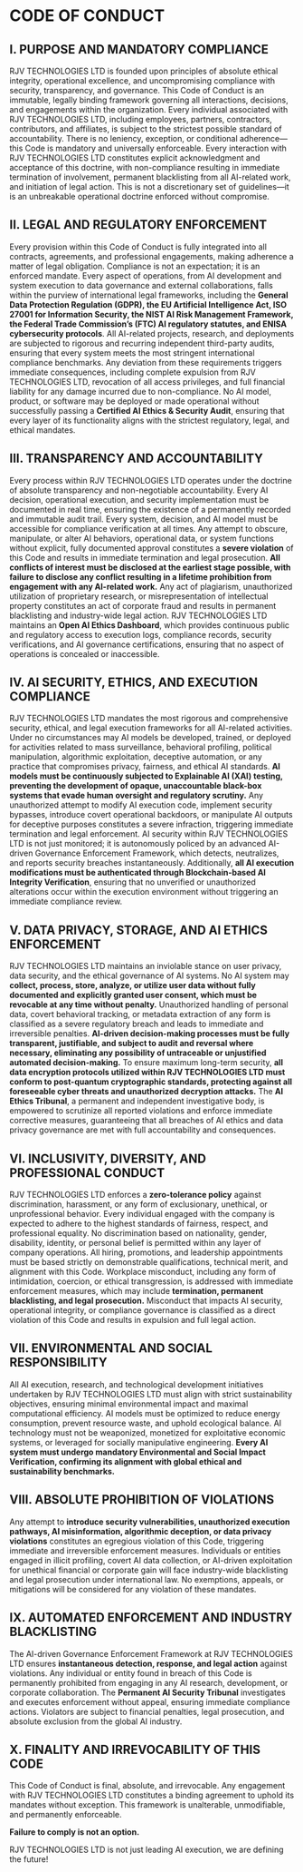 # **CODE OF CONDUCT**

## **I. PURPOSE AND MANDATORY COMPLIANCE**

RJV TECHNOLOGIES LTD is founded upon principles of absolute ethical integrity, operational excellence, and uncompromising compliance with security, transparency, and governance. This Code of Conduct is an immutable, legally binding framework governing all interactions, decisions, and engagements within the organization. Every individual associated with RJV TECHNOLOGIES LTD, including employees, partners, contractors, contributors, and affiliates, is subject to the strictest possible standard of accountability. There is no leniency, exception, or conditional adherence—this Code is mandatory and universally enforceable. Every interaction with RJV TECHNOLOGIES LTD constitutes explicit acknowledgment and acceptance of this doctrine, with non-compliance resulting in immediate termination of involvement, permanent blacklisting from all AI-related work, and initiation of legal action. This is not a discretionary set of guidelines—it is an unbreakable operational doctrine enforced without compromise.

## **II. LEGAL AND REGULATORY ENFORCEMENT**

Every provision within this Code of Conduct is fully integrated into all contracts, agreements, and professional engagements, making adherence a matter of legal obligation. Compliance is not an expectation; it is an enforced mandate. Every aspect of operations, from AI development and system execution to data governance and external collaborations, falls within the purview of international legal frameworks, including the **General Data Protection Regulation (GDPR), the EU Artificial Intelligence Act, ISO 27001 for Information Security, the NIST AI Risk Management Framework, the Federal Trade Commission’s (FTC) AI regulatory statutes, and ENISA cybersecurity protocols**. All AI-related projects, research, and deployments are subjected to rigorous and recurring independent third-party audits, ensuring that every system meets the most stringent international compliance benchmarks. Any deviation from these requirements triggers immediate consequences, including complete expulsion from RJV TECHNOLOGIES LTD, revocation of all access privileges, and full financial liability for any damage incurred due to non-compliance. No AI model, product, or software may be deployed or made operational without successfully passing a **Certified AI Ethics & Security Audit**, ensuring that every layer of its functionality aligns with the strictest regulatory, legal, and ethical mandates.

## **III. TRANSPARENCY AND ACCOUNTABILITY**

Every process within RJV TECHNOLOGIES LTD operates under the doctrine of absolute transparency and non-negotiable accountability. Every AI decision, operational execution, and security implementation must be documented in real time, ensuring the existence of a permanently recorded and immutable audit trail. Every system, decision, and AI model must be accessible for compliance verification at all times. Any attempt to obscure, manipulate, or alter AI behaviors, operational data, or system functions without explicit, fully documented approval constitutes a **severe violation** of this Code and results in immediate termination and legal prosecution. **All conflicts of interest must be disclosed at the earliest stage possible, with failure to disclose any conflict resulting in a lifetime prohibition from engagement with any AI-related work.** Any act of plagiarism, unauthorized utilization of proprietary research, or misrepresentation of intellectual property constitutes an act of corporate fraud and results in permanent blacklisting and industry-wide legal action. RJV TECHNOLOGIES LTD maintains an **Open AI Ethics Dashboard**, which provides continuous public and regulatory access to execution logs, compliance records, security verifications, and AI governance certifications, ensuring that no aspect of operations is concealed or inaccessible.

## **IV. AI SECURITY, ETHICS, AND EXECUTION COMPLIANCE**

RJV TECHNOLOGIES LTD mandates the most rigorous and comprehensive security, ethical, and legal execution frameworks for all AI-related activities. Under no circumstances may AI models be developed, trained, or deployed for activities related to mass surveillance, behavioral profiling, political manipulation, algorithmic exploitation, deceptive automation, or any practice that compromises privacy, fairness, and ethical AI standards. **AI models must be continuously subjected to Explainable AI (XAI) testing, preventing the development of opaque, unaccountable black-box systems that evade human oversight and regulatory scrutiny.** Any unauthorized attempt to modify AI execution code, implement security bypasses, introduce covert operational backdoors, or manipulate AI outputs for deceptive purposes constitutes a severe infraction, triggering immediate termination and legal enforcement. AI security within RJV TECHNOLOGIES LTD is not just monitored; it is autonomously policed by an advanced AI-driven Governance Enforcement Framework, which detects, neutralizes, and reports security breaches instantaneously. Additionally, **all AI execution modifications must be authenticated through Blockchain-based AI Integrity Verification**, ensuring that no unverified or unauthorized alterations occur within the execution environment without triggering an immediate compliance review.

## **V. DATA PRIVACY, STORAGE, AND AI ETHICS ENFORCEMENT**

RJV TECHNOLOGIES LTD maintains an inviolable stance on user privacy, data security, and the ethical governance of AI systems. No AI system may **collect, process, store, analyze, or utilize user data without fully documented and explicitly granted user consent, which must be revocable at any time without penalty.** Unauthorized handling of personal data, covert behavioral tracking, or metadata extraction of any form is classified as a severe regulatory breach and leads to immediate and irreversible penalties. **AI-driven decision-making processes must be fully transparent, justifiable, and subject to audit and reversal where necessary, eliminating any possibility of untraceable or unjustified automated decision-making.** To ensure maximum long-term security, **all data encryption protocols utilized within RJV TECHNOLOGIES LTD must conform to post-quantum cryptographic standards, protecting against all foreseeable cyber threats and unauthorized decryption attacks.** The **AI Ethics Tribunal**, a permanent and independent investigative body, is empowered to scrutinize all reported violations and enforce immediate corrective measures, guaranteeing that all breaches of AI ethics and data privacy governance are met with full accountability and consequences.

## **VI. INCLUSIVITY, DIVERSITY, AND PROFESSIONAL CONDUCT**

RJV TECHNOLOGIES LTD enforces a **zero-tolerance policy** against discrimination, harassment, or any form of exclusionary, unethical, or unprofessional behavior. Every individual engaged with the company is expected to adhere to the highest standards of fairness, respect, and professional equality. No discrimination based on nationality, gender, disability, identity, or personal belief is permitted within any layer of company operations. All hiring, promotions, and leadership appointments must be based strictly on demonstrable qualifications, technical merit, and alignment with this Code. Workplace misconduct, including any form of intimidation, coercion, or ethical transgression, is addressed with immediate enforcement measures, which may include **termination, permanent blacklisting, and legal prosecution.** Misconduct that impacts AI security, operational integrity, or compliance governance is classified as a direct violation of this Code and results in expulsion and full legal action.

## **VII. ENVIRONMENTAL AND SOCIAL RESPONSIBILITY**

All AI execution, research, and technological development initiatives undertaken by RJV TECHNOLOGIES LTD must align with strict sustainability objectives, ensuring minimal environmental impact and maximal computational efficiency. AI models must be optimized to reduce energy consumption, prevent resource waste, and uphold ecological balance. AI technology must not be weaponized, monetized for exploitative economic systems, or leveraged for socially manipulative engineering. **Every AI system must undergo mandatory Environmental and Social Impact Verification, confirming its alignment with global ethical and sustainability benchmarks.**

## **VIII. ABSOLUTE PROHIBITION OF VIOLATIONS**

Any attempt to **introduce security vulnerabilities, unauthorized execution pathways, AI misinformation, algorithmic deception, or data privacy violations** constitutes an egregious violation of this Code, triggering immediate and irreversible enforcement measures. Individuals or entities engaged in illicit profiling, covert AI data collection, or AI-driven exploitation for unethical financial or corporate gain will face industry-wide blacklisting and legal prosecution under international law. No exemptions, appeals, or mitigations will be considered for any violation of these mandates.

## **IX. AUTOMATED ENFORCEMENT AND INDUSTRY BLACKLISTING**

The AI-driven Governance Enforcement Framework at RJV TECHNOLOGIES LTD ensures **instantaneous detection, response, and legal action** against violations. Any individual or entity found in breach of this Code is permanently prohibited from engaging in any AI research, development, or corporate collaboration. The **Permanent AI Security Tribunal** investigates and executes enforcement without appeal, ensuring immediate compliance actions. Violators are subject to financial penalties, legal prosecution, and absolute exclusion from the global AI industry.

## **X. FINALITY AND IRREVOCABILITY OF THIS CODE**

This Code of Conduct is final, absolute, and irrevocable. Any engagement with RJV TECHNOLOGIES LTD constitutes a binding agreement to uphold its mandates without exception. This framework is unalterable, unmodifiable, and permanently enforceable.

**Failure to comply is not an option.**

RJV TECHNOLOGIES LTD is not just leading AI execution, we are defining the future!
